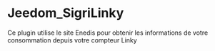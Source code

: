 # Jeedom_SigriLinky
Ce plugin utilise le site Enedis pour obtenir les informations de votre consommation depuis votre compteur Linky
